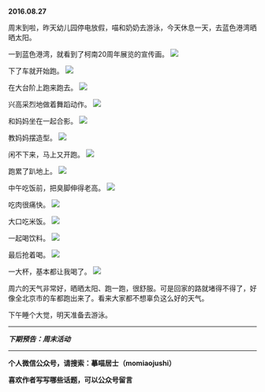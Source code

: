 **2016.08.27**

周末到啦，昨天幼儿园停电放假，喵和奶奶去游泳，今天休息一天，去蓝色港湾晒晒太阳。

一到蓝色港湾，就看到了柯南20周年展览的宣传画。
![](http://upload-images.jianshu.io/upload_images/51001-9ac66cd0e3f251a4.jpg?imageMogr2/auto-orient/strip%7CimageView2/2/w/1240)

下了车就开始跑。
![](http://upload-images.jianshu.io/upload_images/51001-ebfa983611e7f6af.jpg?imageMogr2/auto-orient/strip%7CimageView2/2/w/1240)

在大台阶上跑来跑去。
![](http://upload-images.jianshu.io/upload_images/51001-253c22046b57c423.jpg?imageMogr2/auto-orient/strip%7CimageView2/2/w/1240)

兴高采烈地做着舞蹈动作。
![](http://upload-images.jianshu.io/upload_images/51001-e8f91ca33c65ef21.jpg?imageMogr2/auto-orient/strip%7CimageView2/2/w/1240)

和妈妈坐在一起合影。
![](http://upload-images.jianshu.io/upload_images/51001-96f40e4a0ad061c1.jpg?imageMogr2/auto-orient/strip%7CimageView2/2/w/1240)

教妈妈摆造型。
![](http://upload-images.jianshu.io/upload_images/51001-f9c75be37f748490.jpg?imageMogr2/auto-orient/strip%7CimageView2/2/w/1240)

闲不下来，马上又开跑。
![](http://upload-images.jianshu.io/upload_images/51001-a6dbbe54c8ed1b0a.jpg?imageMogr2/auto-orient/strip%7CimageView2/2/w/1240)

跑累了趴地上。
![](http://upload-images.jianshu.io/upload_images/51001-e906337e5deaf63f.jpg?imageMogr2/auto-orient/strip%7CimageView2/2/w/1240)

中午吃饭前，把臭脚伸得老高。
![](http://upload-images.jianshu.io/upload_images/51001-bd55ecaf7ee88a28.jpg?imageMogr2/auto-orient/strip%7CimageView2/2/w/1240)

吃肉很痛快。
![](http://upload-images.jianshu.io/upload_images/51001-68ef09eac856cbcd.jpg?imageMogr2/auto-orient/strip%7CimageView2/2/w/1240)

大口吃米饭。
![](http://upload-images.jianshu.io/upload_images/51001-3c7195648ef8b498.jpg?imageMogr2/auto-orient/strip%7CimageView2/2/w/1240)

一起喝饮料。
![](http://upload-images.jianshu.io/upload_images/51001-773010222d17cf5d.jpg?imageMogr2/auto-orient/strip%7CimageView2/2/w/1240)

最后抢着喝。
![](http://upload-images.jianshu.io/upload_images/51001-10d9c688f4768ab2.jpg?imageMogr2/auto-orient/strip%7CimageView2/2/w/1240)

一大杯，基本都让我喝了。
![](http://upload-images.jianshu.io/upload_images/51001-13cdaf6e4544e717.jpg?imageMogr2/auto-orient/strip%7CimageView2/2/w/1240)

周六的天气非常好，晒晒太阳、跑一跑，很舒服。可是回家的路就堵得不得了，好像全北京市的车都跑出来了。看来大家都不想辜负这么好的天气。

下午睡个大觉，明天准备去游泳。

***

***下期预告：周末活动***

***

**个人微信公众号，请搜索：摹喵居士（momiaojushi）**

**喜欢作者写写哪些话题，可以公众号留言**